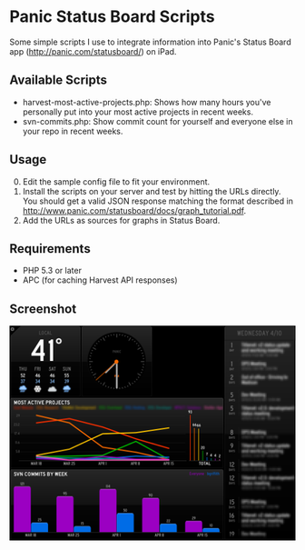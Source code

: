 Panic Status Board Scripts
==========================

Some simple scripts I use to integrate information into Panic's Status Board app (<http://panic.com/statusboard/>) on iPad.


Available Scripts
-----------------

* harvest-most-active-projects.php: Shows how many hours you've personally put into your most active projects in recent weeks.
* svn-commits.php: Show commit count for yourself and everyone else in your repo in recent weeks.


Usage
-----

0. Edit the sample config file to fit your environment.
0. Install the scripts on your server and test by hitting the URLs directly.  You should get a valid JSON response matching the format described in <http://www.panic.com/statusboard/docs/graph_tutorial.pdf>.
0. Add the URLs as sources for graphs in Status Board.


Requirements
------------

* PHP 5.3 or later
* APC (for caching Harvest API responses)


Screenshot
----------

![Status Board Screenshot](https://github.com/griffbrad/panic-status-board-scripts/raw/master/status-board-screenshot.png)
